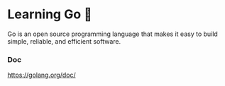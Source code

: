 # Learning Go :koala:

Go is an open source programming language that makes it easy to build simple,
reliable, and efficient software.


### Doc

https://golang.org/doc/
